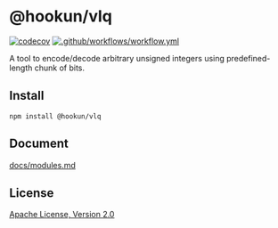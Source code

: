 # @hookun/vlq

[![codecov](https://codecov.io/gh/hookun/vlq/branch/master/graph/badge.svg)](https://codecov.io/gh/hookun/vlq)
[![.github/workflows/workflow.yml](https://github.com/hookhookun/vlq/actions/workflows/workflow.yml/badge.svg)](https://github.com/hookhookun/vlq/actions/workflows/workflow.yml)

A tool to encode/decode arbitrary unsigned integers using predefined-length chunk of bits.

## Install

```
npm install @hookun/vlq
```

## Document

[docs/modules.md](https://github.com/hookun/vlq/docs/modules.md)

## License

[Apache License, Version 2.0](LICENSE.txt)
